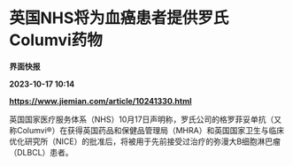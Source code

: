 # 英国NHS将为血癌患者提供罗氏Columvi药物
**界面快报**

**2023-10-17 10:14**

**https://www.jiemian.com/article/10241330.html**

英国国家医疗服务体系（NHS）10月17日声明称，罗氏公司的格罗菲妥单抗（又称Columvi®）在获得英国药品和保健品管理局（MHRA）和英国国家卫生与临床优化研究所（NICE）的批准后，将被用于先前接受过治疗的弥漫大B细胞淋巴瘤（DLBCL）患者。